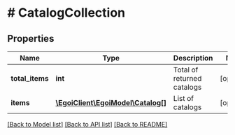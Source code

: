 # # CatalogCollection

## Properties

Name | Type | Description | Notes
------------ | ------------- | ------------- | -------------
**total_items** | **int** | Total of returned catalogs | [optional] 
**items** | [**\EgoiClient\EgoiModel\Catalog[]**](Catalog.md) | List of catalogs | [optional] 

[[Back to Model list]](../../README.md#documentation-for-models) [[Back to API list]](../../README.md#documentation-for-api-endpoints) [[Back to README]](../../README.md)


